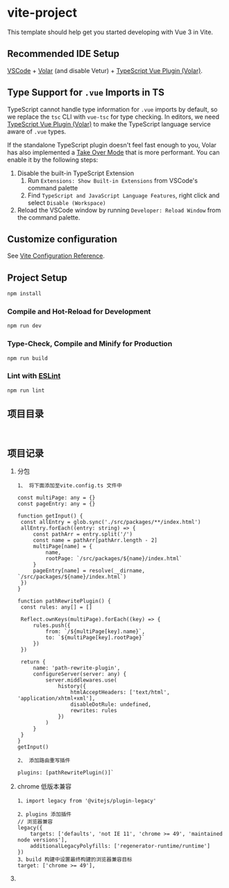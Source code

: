 # vite-project

This template should help get you started developing with Vue 3 in Vite.

## Recommended IDE Setup

[VSCode](https://code.visualstudio.com/) + [Volar](https://marketplace.visualstudio.com/items?itemName=Vue.volar) (and disable Vetur) + [TypeScript Vue Plugin (Volar)](https://marketplace.visualstudio.com/items?itemName=Vue.vscode-typescript-vue-plugin).

## Type Support for `.vue` Imports in TS

TypeScript cannot handle type information for `.vue` imports by default, so we replace the `tsc` CLI with `vue-tsc` for type checking. In editors, we need [TypeScript Vue Plugin (Volar)](https://marketplace.visualstudio.com/items?itemName=Vue.vscode-typescript-vue-plugin) to make the TypeScript language service aware of `.vue` types.

If the standalone TypeScript plugin doesn't feel fast enough to you, Volar has also implemented a [Take Over Mode](https://github.com/johnsoncodehk/volar/discussions/471#discussioncomment-1361669) that is more performant. You can enable it by the following steps:

1. Disable the built-in TypeScript Extension
    1. Run `Extensions: Show Built-in Extensions` from VSCode's command palette
    2. Find `TypeScript and JavaScript Language Features`, right click and select `Disable (Workspace)`
2. Reload the VSCode window by running `Developer: Reload Window` from the command palette.

## Customize configuration

See [Vite Configuration Reference](https://vitejs.dev/config/).

## Project Setup

```sh
npm install
```

### Compile and Hot-Reload for Development

```sh
npm run dev
```

### Type-Check, Compile and Minify for Production

```sh
npm run build
```

### Lint with [ESLint](https://eslint.org/)

```sh
npm run lint
```

## 项目目录
```
   

```

## 项目记录

1. 分包
   ````
   1、 将下面添加至vite.config.ts 文件中
   
   const multiPage: any = {}
   const pageEntry: any = {}
   
   function getInput() {
    const allEntry = glob.sync('./src/packages/**/index.html')
    allEntry.forEach((entry: string) => {
        const pathArr = entry.split('/')
        const name = pathArr[pathArr.length - 2]
        multiPage[name] = {
            name,
            rootPage: `/src/packages/${name}/index.html`
        }
        pageEntry[name] = resolve(__dirname, `/src/packages/${name}/index.html`)
    })
   }
   
   function pathRewritePlugin() {
    const rules: any[] = []
   
    Reflect.ownKeys(multiPage).forEach((key) => {
        rules.push({
            from: `/${multiPage[key].name}`,
            to: `${multiPage[key].rootPage}`
        })
    })

    return {
        name: 'path-rewrite-plugin',
        configureServer(server: any) {
            server.middlewares.use(
                history({
                    htmlAcceptHeaders: ['text/html', 'application/xhtml+xml'],
                    disableDotRule: undefined,
                    rewrites: rules
                })
            )
        }
    }
   }
   getInput()
   
   2、 添加路由重写插件
   
   plugins: [pathRewritePlugin()]`
   ````
2. chrome 低版本兼容

   ````` 
   1、import legacy from '@vitejs/plugin-legacy'
   
   2、plugins 添加插件
   // 浏览器兼容
   legacy({
       targets: ['defaults', 'not IE 11', 'chrome >= 49', 'maintained node versions'],
       additionalLegacyPolyfills: ['regenerator-runtime/runtime']
   })
   3、build 构建中设置最终构建的浏览器兼容目标
   target: ['chrome >= 49'],
   `````
3. 


